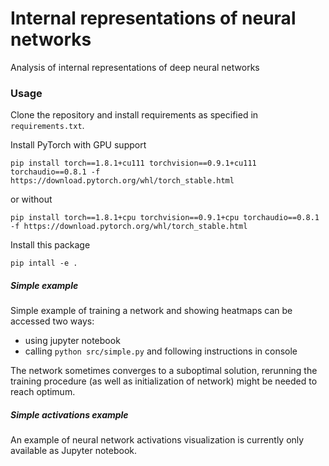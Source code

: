 # Internal representations of neural networks
Analysis of internal representations of deep neural networks

### Usage
Clone the repository and install requirements as specified in `requirements.txt`.

Install PyTorch with GPU support

```
pip install torch==1.8.1+cu111 torchvision==0.9.1+cu111 torchaudio==0.8.1 -f https://download.pytorch.org/whl/torch_stable.html
```

or without

```
pip install torch==1.8.1+cpu torchvision==0.9.1+cpu torchaudio==0.8.1 -f https://download.pytorch.org/whl/torch_stable.html
```

Install this package

```
pip intall -e .
```


##### Simple example
Simple example of training a network and showing heatmaps can be accessed two ways:
- using jupyter notebook
- calling `python src/simple.py` and following instructions in console

The network sometimes converges to a suboptimal solution, rerunning the training procedure (as well as initialization of network) might be needed to reach optimum.


##### Simple activations example
An example of neural network activations visualization is currently only available
as Jupyter notebook. 
